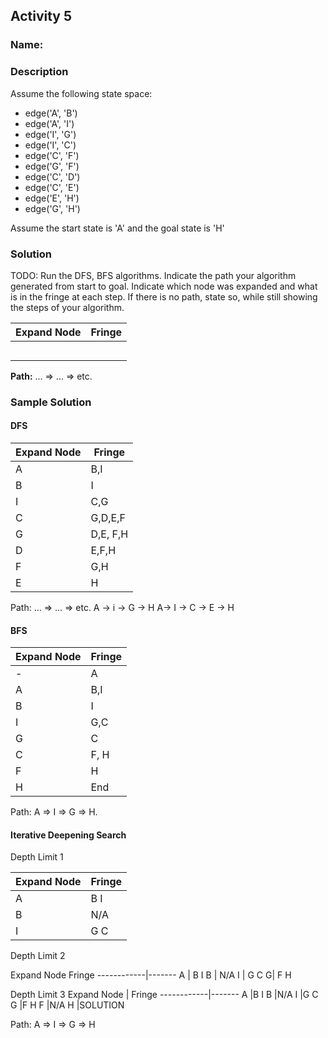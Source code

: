 ## Activity 5

### Name:

### Description

Assume the following state space:

- edge('A', 'B')
- edge('A', 'I')
- edge('I', 'G')
- edge('I', 'C')
- edge('C', 'F')
- edge('G', 'F')
- edge('C', 'D')
- edge('C', 'E')
- edge('E', 'H')
- edge('G', 'H')

Assume the start state is 'A' and the goal state is 'H'

### Solution

TODO: Run the DFS, BFS algorithms. Indicate the path your algorithm generated from start to goal. Indicate which node was expanded and what is in the fringe at each step. If there is no path, state so, while still showing the steps of your algorithm.

| Expand Node | Fringe |
| ------------|------- |
|             |        |
|             |        |
|             |        |
|             |        |
|             |        |
            
            
**Path:** ... => ... => etc.

### Sample Solution

#### DFS

|Expand Node 	| Fringe |
| ------------|------- |
|A 	|B,I|
|B 	| I |
|I  |	C,G|
|C 	| G,D,E,F|
|G  |	D,E, F,H|
| D      |       E,F,H|
| F       |      G,H|
| E     |        H|

Path: ... => ... => etc. A -> i -> G -> H A-> I -> C -> E -> H


#### BFS

Expand Node |	Fringe
------------|------- 
- |	A
A |	B,I
B |	I
I |	G,C
G | 	C
C |	F, H
F |	H
H |	End

Path: A => I => G => H.



#### Iterative Deepening Search

Depth Limit 1

Expand Node  |	Fringe
------------|------- 
A  |	B I
B  |	N/A
I  |	G C

Depth Limit 2

Expand Node 	Fringe
------------|------- 
A |	B I
B |	N/A
I |	G C
G| 	F H

Depth Limit 3
Expand Node |	Fringe
------------|------- 
A 	|B I
B 	|N/A
I 	|G C
G 	|F H
F 	|N/A
H 	|SOLUTION

Path: A => I => G => H